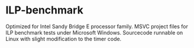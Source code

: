 # ILP-benchmark
Optimized for Intel Sandy Bridge E processor family.
MSVC project files for ILP benchmark tests under Microsoft Windows.
Sourcecode runnable on Linux with slight modification to the timer code.
